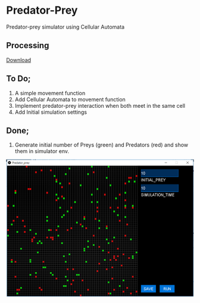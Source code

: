 # Predator-Prey
Predator-prey simulator using Cellular Automata

## Processing
[Download](https://processing.org/download/)

## To Do;
1. A simple movement function
2. Add Cellular Automata to movement function
3. Implement predator-prey interaction when both meet in the same cell
4. Add Initial simulation settings 

## Done;
1. Generate initial number of Preys (green) and Predators (red) and show them in simulator env. 

![Simulator](https://github.com/basameera/Predator-Prey/blob/master/pp_simulator.PNG)
